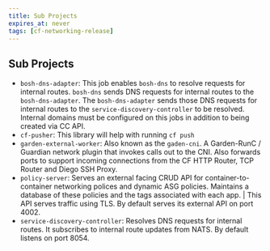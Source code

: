 ```yaml
---
title: Sub Projects
expires_at: never
tags: [cf-networking-release]
---
```


## Sub Projects

- `bosh-dns-adapter`: This job enables `bosh-dns` to resolve requests for internal routes. `bosh-dns` sends DNS requests for internal routes to the `bosh-dns-adapter`. The `bosh-dns-adapter` sends those DNS requests for internal routes to the `service-discovery-controller` to be resolved. Internal domains must be configured on this jobs in addition to being created via CC API.
- `cf-pusher`: This library will help with running `cf push`
- `garden-external-worker`: Also known as the `gaden-cni`. A Garden-RunC / Guardian network plugin that invokes calls out to the CNI. Also forwards ports to support incoming connections from the CF HTTP Router, TCP Router and Diego SSH Proxy.
- `policy-server`: Serves an external facing CRUD API for container-to-container networking polices and dynamic ASG policies. Maintains a database of these policies and the tags associated with each app. | This API serves traffic using TLS. By default serves its external API on port 4002.
- `service-discovery-controller`: Resolves DNS requests for internal routes. It subscribes to internal route updates from NATS. By default listens on port 8054.

